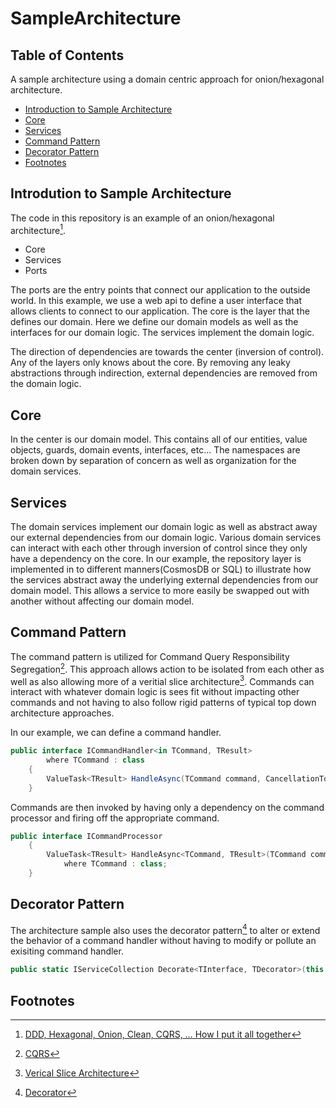 # SampleArchitecture

## Table of Contents

A sample architecture using a domain centric approach for onion/hexagonal architecture.

* [Introduction to Sample Architecture](#introdution-to-sample-architecture)
* [Core](#core)
* [Services](#services)
* [Command Pattern](#command-pattern)
* [Decorator Pattern](#decorator-pattern)
* [Footnotes](#footnotes)

## Introdution to Sample Architecture

The code in this repository is an example of an onion/hexagonal architecture[^1].

* Core
* Services
* Ports

The ports are the entry points that connect our application to the outside world. In this example, we use a web api to define a user interface that allows clients to connect to our application. The core is the layer that the defines our domain. Here we define our domain models as well as the interfaces for our domain logic. The services implement the domain logic.

The direction of dependencies are towards the center (inversion of control). Any of the layers only knows about the core. By removing any leaky abstractions through indirection, external dependencies are removed from the domain logic.

## Core

In the center is our domain model. This contains all of our entities, value objects, guards, domain events, interfaces, etc... The namespaces are broken down by separation of concern as well as organization for the domain services.

## Services

The domain services implement our domain logic as well as abstract away our external dependencies from our domain logic. Various domain services can interact with each other through inversion of control since they only have a dependency on the core. In our example, the repository layer is implemented in to different manners(CosmosDB or SQL) to illustrate how the services abstract away the underlying external dependencies from our domain model. This allows a service to more easily be swapped out with another without affecting our domain model.

## Command Pattern

The command pattern is utilized for Command Query Responsibility Segregation[^2]. This approach allows action to be isolated from each other as well as also allowing more of a veritial slice architecture[^3]. Commands can interact with whatever domain logic is sees fit without impacting other commands and not having to also follow rigid patterns of typical top down architecture approaches.  

In our example, we can define a command handler.

```csharp
public interface ICommandHandler<in TCommand, TResult>
        where TCommand : class
    {
        ValueTask<TResult> HandleAsync(TCommand command, CancellationToken cancellationToken);
    }
```

Commands are then invoked by having only a dependency on the command processor and firing off the appropriate command.

```csharp
public interface ICommandProcessor
    {
        ValueTask<TResult> HandleAsync<TCommand, TResult>(TCommand command, CancellationToken cancellationToken)
            where TCommand : class;
    }
```

## Decorator Pattern

The architecture sample also uses the decorator pattern[^4] to alter or extend the behavior of a command handler without having to modify or pollute an exisiting command handler.

```csharp
public static IServiceCollection Decorate<TInterface, TDecorator>(this IServiceCollection services)
```

## Footnotes

[^1]: [DDD, Hexagonal, Onion, Clean, CQRS, … How I put it all together](https://medium.com/the-software-architecture-chronicles/ddd-hexagonal-onion-clean-cqrs-how-i-put-it-all-together-f2590c0aa7f6)  
[^2]: [CQRS](https://martinfowler.com/bliki/CQRS.html)  
[^3]: [Verical Slice Architecture](https://jimmybogard.com/vertical-slice-architecture/)  
[^4]: [Decorator](https://en.wikipedia.org/wiki/Decorator_pattern)  
